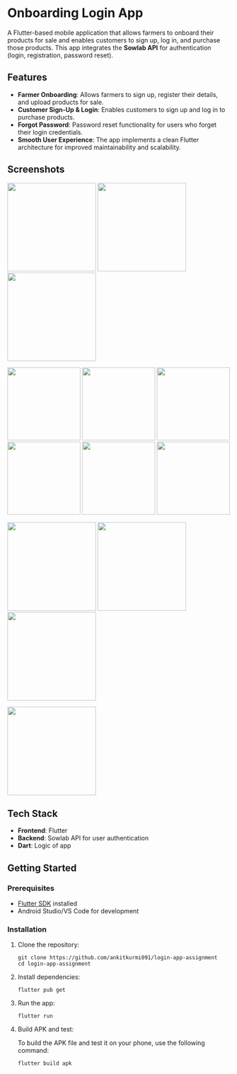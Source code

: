 # Onboarding Login App          

A Flutter-based mobile application that allows farmers to onboard their products for sale and enables customers to sign up, log in, and purchase those products. This app integrates the **Sowlab API** for authentication (login, registration, password reset).

## Features

- **Farmer Onboarding**: Allows farmers to sign up, register their details, and upload products for sale.
- **Customer Sign-Up & Login**: Enables customers to sign up and log in to purchase products.
- **Forgot Password**: Password reset functionality for users who forget their login credentials.
- **Smooth User Experience**: The app implements a clean Flutter architecture for improved maintainability and scalability.

## Screenshots

<p float="left">
 <img src="https://github.com/user-attachments/assets/8c2de05b-1494-4b2f-84ec-e9e3e0fb1171" width="200" />
  <img src="https://github.com/user-attachments/assets/7b4abba5-8767-49e6-93e4-fd3edae3d8d8" width="200" />
  <img src="https://github.com/user-attachments/assets/9b073acd-70a3-4061-a74f-753226d8af1e" width="200" />
</p>

<p float="left">
  <img src="https://github.com/user-attachments/assets/de9aa063-9061-4fa5-9d6f-f7026c391161" width="165" />
  <img src="https://github.com/user-attachments/assets/1c0ca0e7-a614-47b7-aa13-980d6eb7dfbb" width="165" />
  <img src="https://github.com/user-attachments/assets/13f86799-9dc2-4cde-940a-ac29624dc506" width="165" />
  <img src="https://github.com/user-attachments/assets/6816010f-39fd-4c3a-8955-51884bbbd2be" width="165" />
  <img src="https://github.com/user-attachments/assets/88e2a58d-ad33-4e5d-ab7a-1a31875da2f5" width="165" />
 <img src="https://github.com/user-attachments/assets/d264d360-8d7b-48ce-a40a-dc0675ae1fb2" width="165" />
</p>

<p float="left">
   <img src="https://github.com/user-attachments/assets/38702a72-44ef-4c50-800e-4864f1f25aae" width="200" />
 <img src="https://github.com/user-attachments/assets/7af4a474-d6a2-4b0f-a2e2-d367ceb39a71" width="200" />
  <img src="https://github.com/user-attachments/assets/ea6f6444-af6a-4325-b63a-8ea9c16cf849" width="200" />
</p>

<p float="left">
   <img src="https://github.com/user-attachments/assets/4c8dd3fe-714b-4a5a-8097-6f64eba6c05a" width="200" />
<p float="left">


## Tech Stack

- **Frontend**: Flutter
- **Backend**: Sowlab API for user authentication
- **Dart**: Logic of app

  
## Getting Started

### Prerequisites

- [Flutter SDK](https://flutter.dev/docs/get-started/install) installed
- Android Studio/VS Code for development

### Installation

1. Clone the repository:


       git clone https://github.com/ankitkurmi091/login-app-assignment
       cd login-app-assignment

2. Install dependencies:

       flutter pub get


3. Run the app:

       flutter run

4. Build APK and test:

   To build the APK file and test it on your phone, use the following command:

       flutter build apk
